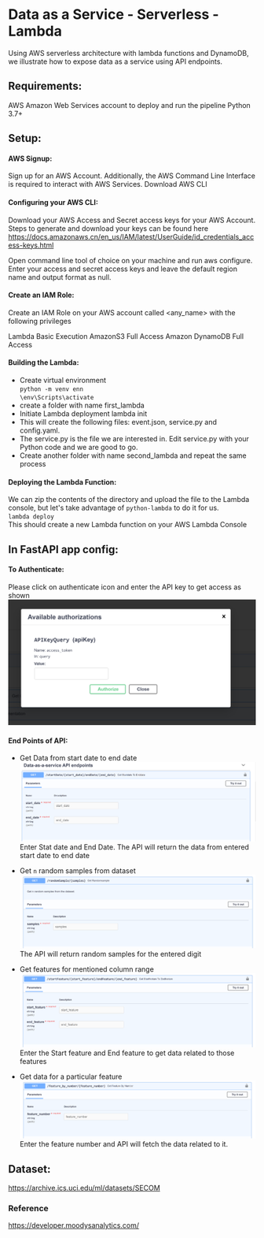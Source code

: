 

# Data as a Service - Serverless - Lambda
Using AWS serverless architecture with lambda functions and DynamoDB, we illustrate how to expose data as a service using API endpoints.

## Requirements:

AWS Amazon Web Services account to deploy and run the pipeline
Python 3.7+
## Setup: 
#### AWS Signup:
Sign up for an AWS Account. Additionally, the AWS Command Line Interface is required to interact with AWS Services. Download AWS CLI

#### Configuring your AWS CLI:
Download your AWS Access and Secret access keys for your AWS Account. Steps to generate and download your keys can be found here https://docs.amazonaws.cn/en_us/IAM/latest/UserGuide/id_credentials_access-keys.html

Open command line tool of choice on your machine and run aws configure. Enter your access and secret access keys and leave the default region name and output format as null.

#### Create an IAM Role:
Create an IAM Role on your AWS account called <any_name> with the following privileges

Lambda Basic Execution
AmazonS3 Full Access
Amazon DynamoDB Full Access

#### Building the Lambda:

- Create virtual environment  
`python -m venv enn`  
`\env\Scripts\activate`  
- create a folder with name first_lambda  
- Initiate Lambda deployment lambda init  
- This will create the following files: event.json, service.py and config.yaml.
- The service.py is the file we are interested in. Edit service.py with your Python code and we are good to go.
- Create another folder with name second_lambda and repeat the same process

#### Deploying the Lambda Function:
We can zip the contents of the directory and upload the file to the Lambda console, but let's take advantage of `python-lambda` to do it for us.  
`lambda deploy`  
This should create a new Lambda function on your AWS Lambda Console

## In FastAPI app config:
#### To Authenticate:  
Please click on authenticate icon and enter the API key to get access as shown  
![](images/Authenticate.PNG)  

#### End Points of API:  
- Get Data from start date to end date  
![](images/Start&EndDateRange.PNG)  
Enter Stat date and End Date. The API will return the data from entered start date to end date  

- Get `n` random samples from dataset  
![](images/randomSamples.PNG)  
The API will return random samples for the entered digit  

-  Get features for mentioned column range  
![](images/GetFeatureFrom-to.PNG)  
Enter the Start feature and End feature to get data related to those features  

-  Get data for a particular feature  
![](images/getPfeature.PNG)
Enter the feature number and API will fetch the data related to it.

## Dataset:
https://archive.ics.uci.edu/ml/datasets/SECOM


### Reference
https://developer.moodysanalytics.com/
